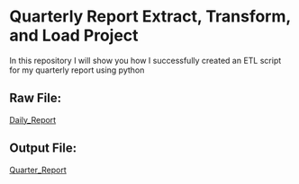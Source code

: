 # Quarterly Report Extract, Transform, and Load Project
In this repository I will show you how I successfully created an ETL script for my quarterly report using python

## Raw File:
[Daily_Report](https://github.com/jberouise2/quarterly_report_etl/blob/6a57695993066ddff4a4a4a43f1c1ebdb13fce83/PPE%26DWE_SOUTH_DR_2024.xlsx) 

## Output File:
[Quarter_Report](https://github.com/jberouise2/quarterly_report_etl/blob/6a57695993066ddff4a4a4a43f1c1ebdb13fce83/4th%20QUARTER%20ACCOMPLISHMENT%20REPORT%202024.xlsx)

